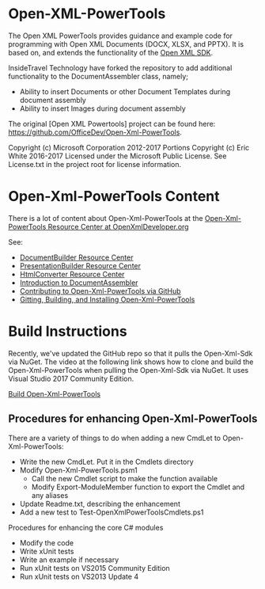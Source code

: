﻿Open-XML-PowerTools
===================

The Open XML PowerTools provides guidance and example code for programming with Open XML
Documents (DOCX, XLSX, and PPTX).  It is based on, and extends the functionality
of the [Open XML SDK](https://github.com/OfficeDev/Open-XML-SDK).

InsideTravel Technology have forked the repository to add additional functionality to the DocumentAssembler class, namely;

- Ability to insert Documents or other Document Templates during document assembly
- Ability to insert Images during document assembly

The original [Open XML Powertools] project can be found here: https://github.com/OfficeDev/Open-Xml-PowerTools.

Copyright (c) Microsoft Corporation 2012-2017
Portions Copyright (c) Eric White 2016-2017
Licensed under the Microsoft Public License.
See License.txt in the project root for license information.

Open-Xml-PowerTools Content
===========================

There is a lot of content about Open-Xml-PowerTools at the [Open-Xml-PowerTools Resource Center at OpenXmlDeveloper.org](http://openxmldeveloper.org/wiki/w/wiki/powertools-for-open-xml.aspx)

See:
- [DocumentBuilder Resource Center](http://openxmldeveloper.org/wiki/w/wiki/documentbuilder.aspx)
- [PresentationBuilder Resource Center](http://openxmldeveloper.org/wiki/w/wiki/presentationbuilder.aspx)
- [HtmlConverter Resource Center](http://openxmldeveloper.org/wiki/w/wiki/htmlconverter.aspx)
- [Introduction to DocumentAssembler](https://www.youtube.com/watch?v=9QqzCgfqA2Y)
- [Contributing to Open-Xml-PowerTools via GitHub](https://www.youtube.com/watch?v=Ii7z9L6Dkko)
- [Gitting, Building, and Installing Open-Xml-PowerTools](https://www.youtube.com/watch?v=60w-yPDSQD0)

Build Instructions
==================

Recently, we've updated the GitHub repo so that it pulls the Open-Xml-Sdk via NuGet.  The video at the following link shows how to clone and build the Open-Xml-PowerTools
when pulling the Open-Xml-Sdk via NuGet.  It uses Visual Studio 2017 Community Edition.

[Build Open-Xml-PowerTools](http://ericwhite.com/blog/2017/03/24/building-open-xml-powertools-when-pulling-the-open-xml-sdk-via-nuget/)

Procedures for enhancing Open-Xml-PowerTools
--------------------------------------------
There are a variety of things to do when adding a new CmdLet to Open-Xml-PowerTools:
- Write the new CmdLet.  Put it in the Cmdlets directory
- Modify Open-Xml-PowerTools.psm1
  - Call the new Cmdlet script to make the function available
  - Modify Export-ModuleMember function to export the Cmdlet and any aliases
- Update Readme.txt, describing the enhancement
- Add a new test to Test-OpenXmlPowerToolsCmdlets.ps1

Procedures for enhancing the core C# modules
- Modify the code
- Write xUnit tests
- Write an example if necessary
- Run xUnit tests on VS2015 Community Edition
- Run xUnit tests on VS2013 Update 4

